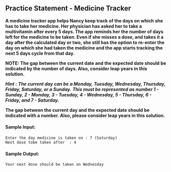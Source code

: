 ## Practice Statement - Medicine Tracker

**A medicine tracker app helps Nancy keep track of the days on which she has to take her medicine. Her physician has asked her to take a multivitamin after every 5 days. The app reminds her the number of days left for the medicine to be taken. Even if she misses a dose, and takes it a day after the calculated day or two, she still has the option to re-enter the day on which she had taken the medicine and the app starts tracking the next 5 days cycle from that day.**

**NOTE: The gap between the current date and the expected date should be indicated by the number of days. Also, consider leap years in this solution.**

***Hint :***
***The current day can be a Monday, Tuesday, Wednesday, Thursday, Friday, Saturday, or a Sunday.***
***This must be represented as number 1 - Sunday, 2 - Monday, 3 - Tuesday, 4 - Wednesday, 5 - Thursday, 6 - Friday, and 7 - Saturday.***

**The gap between the current day and the expected date should be indicated with a number. Also, please consider leap years in this solution.**

#### Sample Input:

    Enter the day medicine is taken on : 7 (Saturday)
    Next dose tobe taken after  : 4 

#### Sample Output:

    Your next dose should be taken on Wednesday

